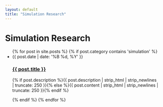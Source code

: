 ```yaml
---
layout: default
title: "Simulation Research"
---
```

<div class="research" id="research">
  <h1 class="pageTitle">Simulation Research</h1>
  <ul class="posts noList">
    {% for post in site.posts %}
      {% if post.category contains 'simulation' %}
        <li>
          <span class="date">{{ post.date | date: '%B %d, %Y' }}</span>
          <h3><a href="{{ post.url }}">{{ post.title }}</a></h3>
          <p class="description">{% if post.description %}{{ post.description | strip_html | strip_newlines | truncate: 250 }}{% else %}{{ post.content | strip_html | strip_newlines | truncate: 250 }}{% endif %}</p>
        </li>
      {% endif %}
    {% endfor %}
  </ul>
</div>

